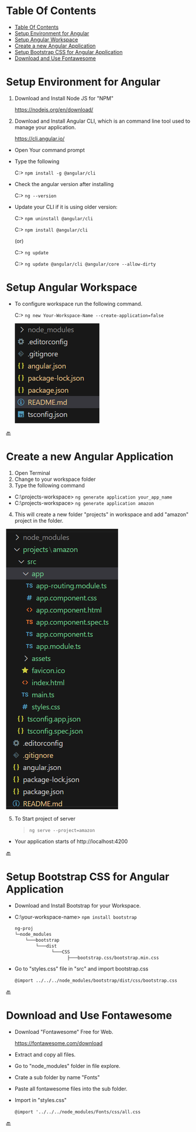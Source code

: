 # Table Of Contents

- [Table Of Contents](#table-of-contents)
- [Setup Environment for Angular](#setup-environment-for-angular)
- [Setup Angular Workspace](#setup-angular-workspace)
- [Create a new Angular Application](#create-a-new-angular-application)
- [Setup Bootstrap CSS for Angular Application](#setup-bootstrap-css-for-angular-application)
- [Download and Use Fontawesome](#download-and-use-fontawesome)

# Setup Environment for Angular

1. Download and Install Node JS for "NPM"

   https://nodejs.org/en/download/

2. Download and Install Angular CLI, which is an command line tool used to manage your application.

   https://cli.angular.io/

- Open Your command prompt
- Type the following

  C:\> `npm install -g @angular/cli`

- Check the angular version after installing

  C:\> `ng --version`

- Update your CLI if it is using older version:

  C:\> `npm uninstall @angular/cli`

  C:\> `npm install @angular/cli`

  (or)

  C:\> `ng update`

  C:\> `ng update @angular/cli @angular/core --allow-dirty`

# Setup Angular Workspace

- To configure workspace run the following command.

  C:\> `ng new Your-Workspace-Name --create-application=false`

  ![Alt text](workspace.png)

[🔙](#table-of-contents)

# Create a new Angular Application

1. Open Terminal
2. Change to your workspace folder
3. Type the following command

- C:\projects-workspace> `ng generate application your_app_name`
- C:\projects-workspace> `ng generate application amazon`

4. This will create a new folder "projects" in workspace and add "amazon" project in the folder.

![Project files](./projects/amazon/src/assets/proj-folders.png)

5. To Start project of server

   > `ng serve --project=amazon`

- Your application starts of http://localhost:4200

[🔙](#table-of-contents)

# Setup Bootstrap CSS for Angular Application

- Download and Install Bootstrap for your Workspace.
- C:\your-workspace-name> `npm install bootstrap`

      ng-proj
      └─node_modules
          └───bootstrap
              └───dist
                    └───CSS
                          ├───bootstrap.css/bootstrap.min.css

- Go to "styles.css" file in "src" and import bootstrap.css

  `@import ../../../node_modules/bootstrap/dist/css/bootstrap.css`

[🔙](#table-of-contents)

# Download and Use Fontawesome

- Download "Fontawesome" Free for Web.

  https://fontawesome.com/download

- Extract and copy all files.
- Go to "node_modules" folder in file explore.
- Crate a sub folder by name "Fonts"
- Paste all fontawesome files into the sub folder.
- Import in "styles.css"

  `@import '../../../node_modules/Fonts/css/all.css`

[🔙](#table-of-contents)
